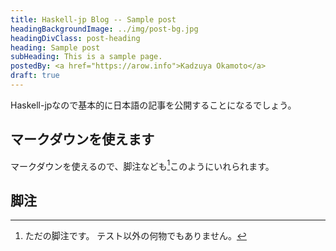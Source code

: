 ```yaml
---
title: Haskell-jp Blog -- Sample post
headingBackgroundImage: ../img/post-bg.jpg
headingDivClass: post-heading
heading: Sample post
subHeading: This is a sample page.
postedBy: <a href="https://arow.info">Kadzuya Okamoto</a>
draft: true
---
```


Haskell-jpなので基本的に日本語の記事を公開することになるでしょう。

## マークダウンを使えます

マークダウンを使えるので、脚注なども[^1]このようにいれられます。

## 脚注

[^1]: ただの脚注です。
    テスト以外の何物でもありません。
